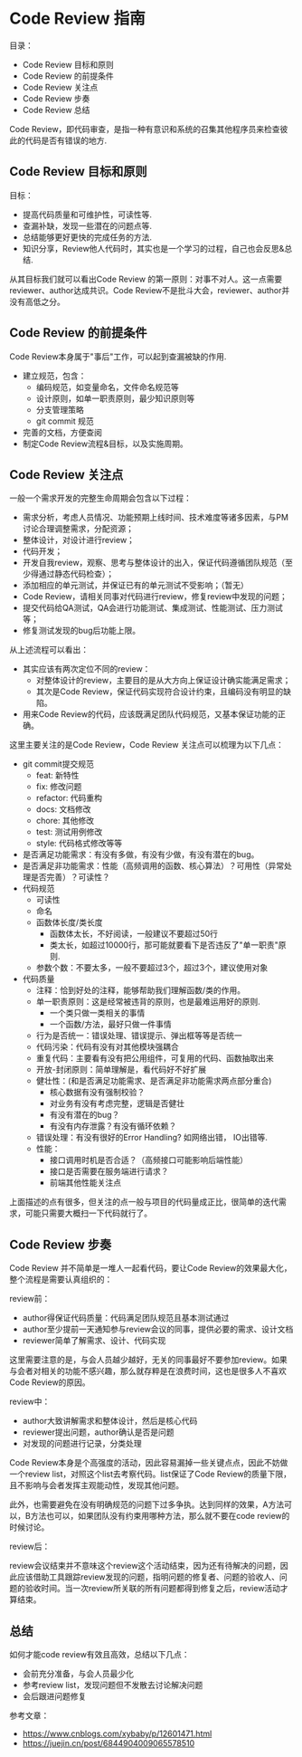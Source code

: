 # Code Review 指南

目录：

- Code Review 目标和原则
- Code Review 的前提条件
- Code Review 关注点
- Code Review 步奏
- Code Review 总结

Code Review，即代码审查，是指一种有意识和系统的召集其他程序员来检查彼此的代码是否有错误的地方.

## Code Review 目标和原则

目标：

- 提高代码质量和可维护性，可读性等.
- 查漏补缺，发现一些潜在的问题点等.
- 总结能够更好更快的完成任务的方法.
- 知识分享，Review他人代码时，其实也是一个学习的过程，自己也会反思&总结.

从其目标我们就可以看出Code Review 的第一原则：对事不对人。这一点需要reviewer、author达成共识。Code Review不是批斗大会，reviewer、author并没有高低之分。

## Code Review 的前提条件

Code Review本身属于"事后"工作，可以起到查漏被缺的作用.

- 建立规范，包含：
  - 编码规范，如变量命名，文件命名规范等
  - 设计原则，如单一职责原则，最少知识原则等
  - 分支管理策略
  - git commit 规范
- 完善的文档，方便查阅
- 制定Code Review流程&目标，以及实施周期。

## Code Review 关注点

一般一个需求开发的完整生命周期会包含以下过程：

- 需求分析，考虑人员情况、功能预期上线时间、技术难度等诸多因素，与PM讨论合理调整需求，分配资源；
- 整体设计，对设计进行review；
- 代码开发；
- 开发自我review，观察、思考与整体设计的出入，保证代码遵循团队规范（至少得通过静态代码检查）；
- 添加相应的单元测试，并保证已有的单元测试不受影响；（暂无）
- Code Review，请相关同事对代码进行review，修复review中发现的问题；
- 提交代码给QA测试，QA会进行功能测试、集成测试、性能测试、压力测试等；
- 修复测试发现的bug后功能上限。


从上述流程可以看出：

- 其实应该有两次定位不同的review：
  - 对整体设计的review，主要目的是从大方向上保证设计确实能满足需求；
  - 其次是Code Review，保证代码实现符合设计约束，且编码没有明显的缺陷。
- 用来Code Review的代码，应该既满足团队代码规范，又基本保证功能的正确。


这里主要关注的是Code Review，Code Review 关注点可以梳理为以下几点：

- git commit提交规范
  - feat: 新特性
  - fix: 修改问题
  - refactor: 代码重构
  - docs: 文档修改
  - chore: 其他修改
  - test: 测试用例修改
  - style: 代码格式修改等等
- 是否满足功能需求：有没有多做，有没有少做，有没有潜在的bug。
- 是否满足非功能需求：性能（高频调用的函数、核心算法）？可用性（异常处理是否完善）？可读性？
- 代码规范
  - 可读性
  - 命名
  - 函数体长度/类长度
    - 函数体太长，不好阅读，一般建议不要超过50行
    - 类太长，如超过10000行，那可能就要看下是否违反了"单一职责"原则.
  - 参数个数：不要太多，一般不要超过3个，超过3个，建议使用对象
- 代码质量
  - 注释：恰到好处的注释，能够帮助我们理解函数/类的作用。
  - 单一职责原则：这是经常被违背的原则，也是最难运用好的原则.
    - 一个类只做一类相关的事情
    - 一个函数/方法，最好只做一件事情
  - 行为是否统一：错误处理、错误提示、弹出框等等是否统一
  - 代码污染：代码有没有对其他模块强耦合
  - 重复代码：主要看有没有把公用组件，可复用的代码、函数抽取出来
  - 开放-封闭原则：简单理解是，看代码好不好扩展
  - 健壮性：(和是否满足功能需求、是否满足非功能需求两点部分重合)
    - 核心数据有没有强制校验？
    - 对业务有没有考虑完整，逻辑是否健壮
    - 有没有潜在的bug？
    - 有没有内存泄露？有没有循环依赖？
  - 错误处理：有没有很好的Error Handling? 如网络出错， IO出错等.
  - 性能：
    - 接口调用时机是否合适？（高频接口可能影响后端性能）
    - 接口是否需要在服务端进行请求？
    - 前端其他性能关注点

上面描述的点有很多，但关注的点一般与项目的代码量成正比，很简单的迭代需求，可能只需要大概扫一下代码就行了。

## Code Review 步奏

Code Review 并不简单是一堆人一起看代码，要让Code Review的效果最大化，整个流程是需要认真组织的：

review前：

- author得保证代码质量：代码满足团队规范且基本测试通过
- author至少提前一天通知参与review会议的同事，提供必要的需求、设计文档
- reviewer简单了解需求、设计、代码实现

这里需要注意的是，与会人员越少越好，无关的同事最好不要参加review。如果与会者对相关的功能不感兴趣，那么就存粹是在浪费时间，这也是很多人不喜欢Code Review的原因。


review中：

- author大致讲解需求和整体设计，然后是核心代码
- reviewer提出问题，author确认是否是问题
- 对发现的问题进行记录，分类处理

Code Review本身是个高强度的活动，因此容易漏掉一些关键点点，因此不妨做一个review list，对照这个list去考察代码。list保证了Code Review的质量下限，且不影响与会者发挥主观能动性，发现其他问题。

此外，也需要避免在没有明确规范的问题下过多争执。达到同样的效果，A方法可以，B方法也可以，如果团队没有约束用哪种方法，那么就不要在code review的时候讨论。


review后：

review会议结束并不意味这个review这个活动结束，因为还有待解决的问题，因此应该借助工具跟踪review发现的问题，指明问题的修复者、问题的验收人、问题的验收时间。当一次review所关联的所有问题都得到修复之后，review活动才算结束。


## 总结

如何才能code review有效且高效，总结以下几点：

- 会前充分准备，与会人员最少化
- 参考review list，发现问题但不发散去讨论解决问题
- 会后跟进问题修复

参考文章：

- https://www.cnblogs.com/xybaby/p/12601471.html
- https://juejin.cn/post/6844904009065578510